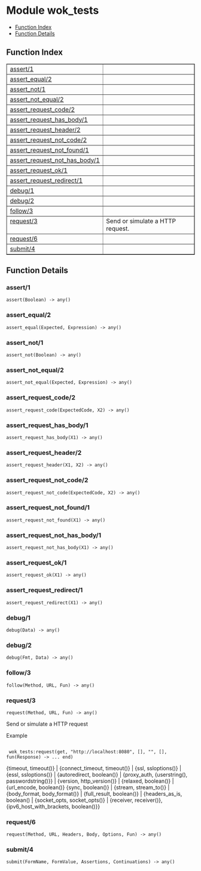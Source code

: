 

# Module wok_tests #
* [Function Index](#index)
* [Function Details](#functions)

<a name="index"></a>

## Function Index ##


<table width="100%" border="1" cellspacing="0" cellpadding="2" summary="function index"><tr><td valign="top"><a href="#assert-1">assert/1</a></td><td></td></tr><tr><td valign="top"><a href="#assert_equal-2">assert_equal/2</a></td><td></td></tr><tr><td valign="top"><a href="#assert_not-1">assert_not/1</a></td><td></td></tr><tr><td valign="top"><a href="#assert_not_equal-2">assert_not_equal/2</a></td><td></td></tr><tr><td valign="top"><a href="#assert_request_code-2">assert_request_code/2</a></td><td></td></tr><tr><td valign="top"><a href="#assert_request_has_body-1">assert_request_has_body/1</a></td><td></td></tr><tr><td valign="top"><a href="#assert_request_header-2">assert_request_header/2</a></td><td></td></tr><tr><td valign="top"><a href="#assert_request_not_code-2">assert_request_not_code/2</a></td><td></td></tr><tr><td valign="top"><a href="#assert_request_not_found-1">assert_request_not_found/1</a></td><td></td></tr><tr><td valign="top"><a href="#assert_request_not_has_body-1">assert_request_not_has_body/1</a></td><td></td></tr><tr><td valign="top"><a href="#assert_request_ok-1">assert_request_ok/1</a></td><td></td></tr><tr><td valign="top"><a href="#assert_request_redirect-1">assert_request_redirect/1</a></td><td></td></tr><tr><td valign="top"><a href="#debug-1">debug/1</a></td><td></td></tr><tr><td valign="top"><a href="#debug-2">debug/2</a></td><td></td></tr><tr><td valign="top"><a href="#follow-3">follow/3</a></td><td></td></tr><tr><td valign="top"><a href="#request-3">request/3</a></td><td> 
Send or simulate a HTTP request.</td></tr><tr><td valign="top"><a href="#request-6">request/6</a></td><td></td></tr><tr><td valign="top"><a href="#submit-4">submit/4</a></td><td></td></tr></table>


<a name="functions"></a>

## Function Details ##

<a name="assert-1"></a>

### assert/1 ###

`assert(Boolean) -> any()`

<a name="assert_equal-2"></a>

### assert_equal/2 ###

`assert_equal(Expected, Expression) -> any()`

<a name="assert_not-1"></a>

### assert_not/1 ###

`assert_not(Boolean) -> any()`

<a name="assert_not_equal-2"></a>

### assert_not_equal/2 ###

`assert_not_equal(Expected, Expression) -> any()`

<a name="assert_request_code-2"></a>

### assert_request_code/2 ###

`assert_request_code(ExpectedCode, X2) -> any()`

<a name="assert_request_has_body-1"></a>

### assert_request_has_body/1 ###

`assert_request_has_body(X1) -> any()`

<a name="assert_request_header-2"></a>

### assert_request_header/2 ###

`assert_request_header(X1, X2) -> any()`

<a name="assert_request_not_code-2"></a>

### assert_request_not_code/2 ###

`assert_request_not_code(ExpectedCode, X2) -> any()`

<a name="assert_request_not_found-1"></a>

### assert_request_not_found/1 ###

`assert_request_not_found(X1) -> any()`

<a name="assert_request_not_has_body-1"></a>

### assert_request_not_has_body/1 ###

`assert_request_not_has_body(X1) -> any()`

<a name="assert_request_ok-1"></a>

### assert_request_ok/1 ###

`assert_request_ok(X1) -> any()`

<a name="assert_request_redirect-1"></a>

### assert_request_redirect/1 ###

`assert_request_redirect(X1) -> any()`

<a name="debug-1"></a>

### debug/1 ###

`debug(Data) -> any()`

<a name="debug-2"></a>

### debug/2 ###

`debug(Fmt, Data) -> any()`

<a name="follow-3"></a>

### follow/3 ###

`follow(Method, URL, Fun) -> any()`

<a name="request-3"></a>

### request/3 ###

`request(Method, URL, Fun) -> any()`


Send or simulate a HTTP request

Example

```

 wok_tests:request(get, "http://localhost:8080", [], "", [], fun(Response) -> ... end)
```

{timeout, timeout()} | {connect_timeout, timeout()} | {ssl, ssloptions()} | {essl, ssloptions()} | {autoredirect, boolean()} | {proxy_auth, {userstring(), passwordstring()}} | {version, http_version()} | {relaxed, boolean()} | {url_encode, boolean()}
{sync, boolean()} | {stream, stream_to()} | {body_format, body_format()} | {full_result, boolean()} | {headers_as_is, boolean() | {socket_opts, socket_opts()} | {receiver, receiver()}, {ipv6_host_with_brackets, boolean()}}

<a name="request-6"></a>

### request/6 ###

`request(Method, URL, Headers, Body, Options, Fun) -> any()`

<a name="submit-4"></a>

### submit/4 ###

`submit(FormName, FormValue, Assertions, Continuations) -> any()`

